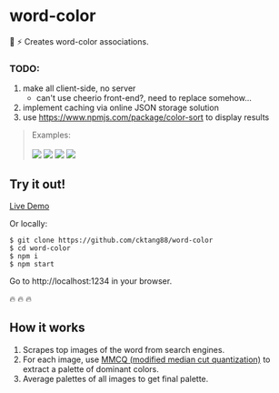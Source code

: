 # word-color

:art: :zap: Creates word-color associations.

### TODO:
1. make all client-side, no server
    - can't use cheerio front-end?, need to replace somehow...
2. implement caching via online JSON storage solution
3. use https://www.npmjs.com/package/color-sort to display results



> Examples:
<br></br>
<img src='/pics/_camoflage.PNG'></img>
<img src='/pics/_coconut.PNG'></img>
<img src='pics/_trophy.PNG'></img>
<img src='pics/_usflag.PNG'></img>

## Try it out!
[Live Demo](https://wordcolor.netlify.com/)

Or locally:
```
$ git clone https://github.com/cktang88/word-color
$ cd word-color
$ npm i
$ npm start
```
Go to http://localhost:1234 in your browser.

:fire: :fire: :fire:

## How it works

1. Scrapes top images of the word from search engines.
2. For each image, use [MMCQ (modified median cut quantization)](https://en.wikipedia.org/wiki/Median_cut) to extract a palette of dominant colors.
3. Average palettes of all images to get final palette.